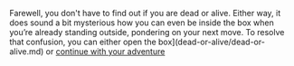 Farewell, you don't have to find out if you are dead or alive. Either way, it does sound a bit mysterious how you can even be inside the box when you’re already standing outside, pondering on your next move. To resolve that confusion, you can either open the box](dead-or-alive/dead-or-alive.md) or [continue with your adventure](../marshmallow.md)
